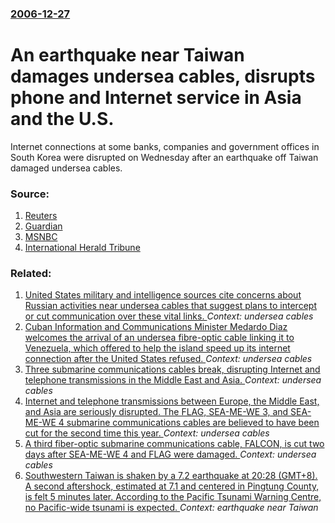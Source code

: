 ### [2006-12-27](/news/2006/12/27/index.md)

#  An earthquake near Taiwan damages undersea cables, disrupts phone and Internet service in Asia and the U.S. 

Internet connections at some banks, companies and government offices in South Korea were disrupted on Wednesday after an earthquake off Taiwan damaged undersea cables.


### Source:

1. [Reuters](http://today.reuters.com/news/articleinvesting.aspx?view=CN&storyID=2006-12-27T070534Z_01_BNG138257_RTRIDST_0_PRESS-DIGEST-WSJ.XML&rpc=66&type=qcna)
2. [Guardian](http://www.guardian.co.uk/worldlatest/story/0,,-6305433,00.html)
3. [MSNBC](http://www.msnbc.msn.com/id/16367332/)
4. [International Herald Tribune](http://www.iht.com/articles/2006/12/27/news/quake.php)

### Related:

1. [United States military and intelligence sources cite concerns about Russian activities near undersea cables that suggest plans to intercept or cut communication over these vital links. ](/news/2015/10/25/united-states-military-and-intelligence-sources-cite-concerns-about-russian-activities-near-undersea-cables-that-suggest-plans-to-intercept.md) _Context: undersea cables_
2. [Cuban Information and Communications Minister Medardo Diaz welcomes the arrival of an undersea fibre-optic cable linking it to Venezuela, which offered to help the island speed up its internet connection after the United States refused. ](/news/2011/02/10/cuban-information-and-communications-minister-medardo-diaz-welcomes-the-arrival-of-an-undersea-fibre-optic-cable-linking-it-to-venezuela-wh.md) _Context: undersea cables_
3. [ Three submarine communications cables break, disrupting Internet and telephone transmissions in the Middle East and Asia. ](/news/2008/12/20/three-submarine-communications-cables-break-disrupting-internet-and-telephone-transmissions-in-the-middle-east-and-asia.md) _Context: undersea cables_
4. [ Internet and telephone transmissions between Europe, the Middle East, and Asia are seriously disrupted. The FLAG, SEA-ME-WE 3, and SEA-ME-WE 4 submarine communications cables are believed to have been cut for the second time this year. ](/news/2008/12/19/internet-and-telephone-transmissions-between-europe-the-middle-east-and-asia-are-seriously-disrupted-the-flag-sea-me-we-3-and-sea-me-w.md) _Context: undersea cables_
5. [ A third fiber-optic submarine communications cable, FALCON, is cut two days after SEA-ME-WE 4 and FLAG were damaged. ](/news/2008/02/1/a-third-fiber-optic-submarine-communications-cable-falcon-is-cut-two-days-after-sea-me-we-4-and-flag-were-damaged.md) _Context: undersea cables_
6. [ Southwestern Taiwan is shaken by a 7.2 earthquake at 20:28 (GMT+8). A second aftershock, estimated at 7.1 and centered in Pingtung County, is felt 5 minutes later. According to the Pacific Tsunami Warning Centre, no Pacific-wide tsunami is expected. ](/news/2006/12/26/southwestern-taiwan-is-shaken-by-a-7-2-earthquake-at-20-28-gmt-8-a-second-aftershock-estimated-at-7-1-and-centered-in-pingtung-county.md) _Context: earthquake near Taiwan_
